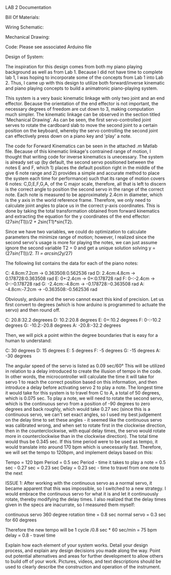 LAB 2 Documentation

Bill Of Materials:

Wiring Schematic:

Mechanical Drawing:

Code:
Please see associated Arduino file 

Design of System:

The inspiration for this design comes from both my piano playing background as well as from Lab 1. Because I did not have time to complete lab 1, I was hoping to incorporate some of the concepts from Lab 1 into Lab 2. Thus, I came up with this design to utilize both forward/inverse kinematic and piano playing concepts to build a animatronic piano-playing system.

This system is a very basic kinematic linkage with only two joint and an end effector. Because the orientation of the end effector is not important, the necessary degrees of freedom are cut down to 3, making computation much simpler. The kinematic linkage can be observed in the section titled 'Mechanical Drawing'. As can be seen, the first servo-controlled joint serves to rotate the cardboard slab to move the second joint to a certain position on the keyboard, whereby the servo controlling the second joint can effectively press down on a piano key and 'play' a note.

The code for Forward Kinematics can be seen in the attached .m Matlab file. Because of this kinematic linkage's contrained range of motion, I thought that writing code for inverse kinematics is unecessary. The system is already set up (by default, the second servo positioned between the notes E and F, which 1) places the default position right in the middle of the give 6 note range and 2) provides a simple and accurate method to place the system each time for performance) such that its range of motion covers 6 notes: C,D,E,F,G,A, of the C major scale, therefore, all that is left to discern is the correct angle to position the second servo in the range of the correct note. Each note is measured to be approximately 2.4cm in diameter, which is the y axis in the world reference frame. Therefore, we only need to calculate joint angles to place us in the correct y-axis coordinates. This is done by taking the total transformation obtained from forward kinematics and extracting the equation for the y coordinates of the end effector: (27*sin(T1))/2 + 2*sin(T1)*sin(T2). 

Since we have two variables, we could do optimization to calculate parameters the minimize range of motion; however, I realized since the second servo's usage is more for playing the notes, we can just assume ignore the second variable T2 = 0 and get a unique solution solving y = (27*sin(T1))/2. 
TI = arcsin(2*y/27)

The following list contains the data for each of the piano notes:

C: 4.8cm:7.2cm -> 0.363508:0.562536 rad
D: 2.4cm:4.8cm -> 0.178728:0.363508 rad
E: 0+:2.4cm -> 0+:0.178728 rad
F: 0-:-2.4cm -> 0-:-0.178728 rad
G: -2.4cm:-4.8cm -> -0.178728:-0.363508 rad
A: -4.8cm:-7.2cm -> -0.363508:-0.562536 rad

Obviously, arduino and the servo cannot exact this kind of precision. Let us first convert to degrees (which is how arduino is programmed to actuate the servo) and then round off.

C: 20.8:32.2 degreees
D: 10.2:20.8 degrees
E: 0+:10.2 degrees
F: 0-:-10.2 degrees
G: -10.2:-20.8 degrees
A: -20.8:-32.2 degrees

Then, we will pick a point within the degree boundaries that is easy for a human to understand:

C: 30 degrees
D: 15 degrees
E: 5 degrees
F: -5 degrees
G: -15 degrees
A: -30 degrees

The angular speed of the servo is listed as 0.09 sec/60°
This will be utilized in relation to a delay introduced to create the illusion of tempo in the code. In other words, the microcontroller will calculate the time it will take for servo 1 to reach the correct position based on this information, and then introduce a delay before activating servo 2 to play a note. The longest time it would take for this system is to travel from C to A, a total of 50 degrees, which is 0.075 sec. To play a note, we will need to rotate the second servo, which is the continuous servo from a position of -90 degrees to zero degrees and back roughly, which would take 0.27 sec (since this is a continuous servo, we can't set exact angles, so I used my best judgement on the delay time to set these angles - it seemed like the continuous servo was calibrated wrong, and when set to rotate first in the clockwise direction, then in the counterclockwise, with equal delay times, the servo would rotate more in counterclockwise than in the clockwise direction). The total time would thus be 0.345 sec. If this time period were to be used as tempo, it would translate into around 170 bpm which is unecessarily fast. Therefore, we will set the tempo to 120bpm, and implement delays based on this:

Tempo = 120 bpm
Period = 0.5 sec
Period - time it takes to play a note = 0.5 sec - 0.27 sec = 0.23 sec
Delay = 0.23 sec - time to travel from one note to the next


ISSUE 1:
After working with the continuous servo as a normal servo, it became apparent that this was impossible, so I switched to a new strategy. I would embrace the continuous servo for what it is and let it continuously rotate, thereby modifying the delay times. I also realized that the delay times given in the specs are inacurrate, so I measured them myself:

continuous servo 360 degree rotation time = 0.8 sec
normal servo = 0.3 sec for 60 degrees

Therefore the new tempo will be 1 cycle /0.8 sec * 60 sec/min = 75 bpm
delay = 0.8 - travel time

Explain how each element of your
system works. Detail your design process, and explain any design decisions you made along the way. Point out
potential alternatives and areas for further development to allow others to build off of your work.
Pictures, videos, and text descriptions should
be used to clearly describe the construction and operation of the instrument. 
